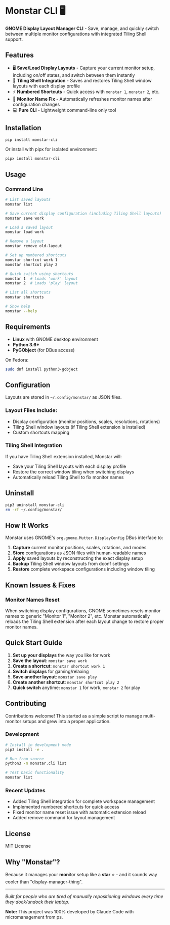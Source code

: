 # Monstar CLI 🖥️

**GNOME Display Layout Manager CLI** - Save, manage, and quickly switch between multiple monitor configurations with integrated Tiling Shell support.

## Features

- 🖥️ **Save/Load Display Layouts** - Capture your current monitor setup, including on/off states, and switch between them instantly
- 🎨 **Tiling Shell Integration** - Saves and restores Tiling Shell window layouts with each display profile
- ⚡ **Numbered Shortcuts** - Quick access with `monstar 1`, `monstar 2`, etc.
- 🔧 **Monitor Name Fix** - Automatically refreshes monitor names after configuration changes
- 💻 **Pure CLI** - Lightweight command-line only tool

## Installation

```bash
pip install monstar-cli
```

Or install with pipx for isolated environment:
```bash
pipx install monstar-cli
```

## Usage

### Command Line
```bash
# List saved layouts
monstar list

# Save current display configuration (including Tiling Shell layouts)
monstar save work

# Load a saved layout
monstar load work

# Remove a layout
monstar remove old-layout

# Set up numbered shortcuts
monstar shortcut work 1
monstar shortcut play 2

# Quick switch using shortcuts
monstar 1  # Loads 'work' layout
monstar 2  # Loads 'play' layout

# List all shortcuts
monstar shortcuts

# Show help
monstar --help
```

## Requirements

- **Linux** with GNOME desktop environment
- **Python 3.6+**
- **PyGObject** (for DBus access)

On Fedora:
```bash
sudo dnf install python3-gobject
```

## Configuration

Layouts are stored in `~/.config/monstar/` as JSON files.

### Layout Files Include:
- Display configuration (monitor positions, scales, resolutions, rotations)
- Tiling Shell window layouts (if Tiling Shell extension is installed)
- Custom shortcuts mapping

### Tiling Shell Integration
If you have Tiling Shell extension installed, Monstar will:
- Save your Tiling Shell layouts with each display profile
- Restore the correct window tiling when switching displays
- Automatically reload Tiling Shell to fix monitor names

## Uninstall

```bash
pip3 uninstall monstar-cli
rm -rf ~/.config/monstar/
```

## How It Works

Monstar uses GNOME's `org.gnome.Mutter.DisplayConfig` DBus interface to:
1. **Capture** current monitor positions, scales, rotations, and modes
2. **Store** configurations as JSON files with human-readable names  
3. **Apply** saved layouts by reconstructing the exact display setup
4. **Backup** Tiling Shell window layouts from dconf settings
5. **Restore** complete workspace configurations including window tiling

## Known Issues & Fixes

### Monitor Names Reset
When switching display configurations, GNOME sometimes resets monitor names to generic "Monitor 1", "Monitor 2", etc. Monstar automatically reloads the Tiling Shell extension after each layout change to restore proper monitor names.


## Quick Start Guide

1. **Set up your displays** the way you like for work
2. **Save the layout**: `monstar save work`
3. **Create a shortcut**: `monstar shortcut work 1`
4. **Switch displays** for gaming/relaxing
5. **Save another layout**: `monstar save play`
6. **Create another shortcut**: `monstar shortcut play 2`
7. **Quick switch** anytime: `monstar 1` for work, `monstar 2` for play

## Contributing

Contributions welcome! This started as a simple script to manage multi-monitor setups and grew into a proper application.

### Development

```bash
# Install in development mode
pip3 install -e .

# Run from source
python3 -m monstar.cli list

# Test basic functionality
monstar list
```

### Recent Updates
- Added Tiling Shell integration for complete workspace management
- Implemented numbered shortcuts for quick access
- Fixed monitor name reset issue with automatic extension reload
- Added remove command for layout management

## License

MIT License

## Why "Monstar"?

Because it manages your **mon**itor setup like a **star** ⭐ - and it sounds way cooler than "display-manager-thing".

---

*Built for people who are tired of manually repositioning windows every time they dock/undock their laptop.*

**Note:** This project was 100% developed by Claude Code with micromanagement from ps.
